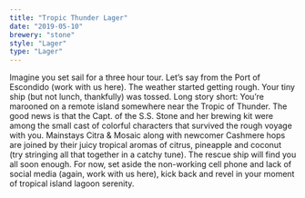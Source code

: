 ```yaml
---
title: "Tropic Thunder Lager"
date: "2019-05-10"
brewery: "stone"
style: "Lager"
type: "Lager"
---
```


Imagine you set sail for a three hour tour. Let’s say from the Port of Escondido (work with us here). The weather started getting rough. Your tiny ship (but not lunch, thankfully) was tossed. Long story short: You’re marooned on a remote island somewhere near the Tropic of Thunder. The good news is that the Capt. of the S.S. Stone and her brewing kit were among the small cast of colorful characters that survived the rough voyage with you. Mainstays Citra & Mosaic along with newcomer Cashmere hops are joined by their juicy tropical aromas of citrus, pineapple and coconut (try stringing all that together in a catchy tune). The rescue ship will find you all soon enough. For now, set aside the non-working cell phone and lack of social media (again, work with us here), kick back and revel in your moment of tropical island lagoon serenity.